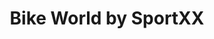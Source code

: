 ---
title: "Bike World by SportXX"
url: /affoltern-am-albis/bike-world-by-sportxx/
shop: Fahrrad
---